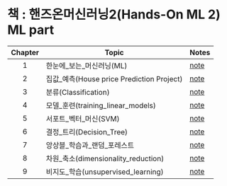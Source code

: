 # 책 : 핸즈온머신러닝2(Hands-On ML 2) ML part

| Chapter | Topic | Notes |
|:-:|---|---|
|1|한눈에_보는_머신러닝(ML)|[note](https://colab.research.google.com/github/sejin-sim/Hands_On_ML/blob/master/%5B%ED%95%B8%EC%A6%88%EC%98%A8%5D_Chapter1_%ED%95%9C%EB%88%88%EC%97%90_%EB%B3%B4%EB%8A%94_%EB%A8%B8%EC%8B%A0%EB%9F%AC%EB%8B%9D.ipynb)|
|2|집값_예측(House price Prediction Project)|[note](https://colab.research.google.com/github/sejin-sim/Hands_On_ML/blob/master/%5B%ED%95%B8%EC%A6%88%EC%98%A8%5D_Chapter2_%EC%A7%91%EA%B0%92_%EC%98%88%EC%B8%A1.ipynb)|
|3|분류(Classification)|[note](https://colab.research.google.com/github/sejin-sim/Hands_On_ML/blob/master/%5B%ED%95%B8%EC%A6%88%EC%98%A8%5D_Chapter3_%EB%B6%84%EB%A5%98(Classification).ipynb)|
|4|모델_훈련(training_linear_models)|[note](https://colab.research.google.com/github/sejin-sim/Hands_On_ML/blob/master/%5B%ED%95%B8%EC%A6%88%EC%98%A8%5D_Chapter4_%EB%AA%A8%EB%8D%B8_%ED%9B%88%EB%A0%A8(training_linear_models).ipynb)|
|5|서포트_벡터_머신(SVM)|[note](https://colab.research.google.com/github/sejin-sim/Hands_On_ML/blob/master/%5B%ED%95%B8%EC%A6%88%EC%98%A8%5D_Chapter5_%EC%84%9C%ED%8F%AC%ED%8A%B8_%EB%B2%A1%ED%84%B0_%EB%A8%B8%EC%8B%A0.ipynb)|
|6|결정_트리(Decision_Tree)|[note](https://colab.research.google.com/github/sejin-sim/Hands_On_ML/blob/master/%5B%ED%95%B8%EC%A6%88%EC%98%A8%5D_Chapter6_%EA%B2%B0%EC%A0%95_%ED%8A%B8%EB%A6%AC(Decision_Tree).ipynb)|
|7|앙상블_학습과_랜덤_포레스트|[note](https://colab.research.google.com/github/sejin-sim/Hands_On_ML/blob/master/%5B%ED%95%B8%EC%A6%88%EC%98%A8%5D_Chapter7_%EC%95%99%EC%83%81%EB%B8%94_%ED%95%99%EC%8A%B5%EA%B3%BC_%EB%9E%9C%EB%8D%A4_%ED%8F%AC%EB%A0%88%EC%8A%A4%ED%8A%B8.ipynb)|
|8|차원_축소(dimensionality_reduction)|[note](https://colab.research.google.com/github/sejin-sim/Hands_On_ML/blob/master/%5B%ED%95%B8%EC%A6%88%EC%98%A8%5D_Chapter8_%EC%B0%A8%EC%9B%90_%EC%B6%95%EC%86%8C(dimensionality_reduction).ipynb)|
|9|비지도_학습(unsupervised_learning)|[note](https://colab.research.google.com/github/sejin-sim/Hands_On_ML/blob/master/%5B%ED%95%B8%EC%A6%88%EC%98%A8%5D_Chapter9_%EB%B9%84%EC%A7%80%EB%8F%84_%ED%95%99%EC%8A%B5(unsupervised_learning).ipynb)|
